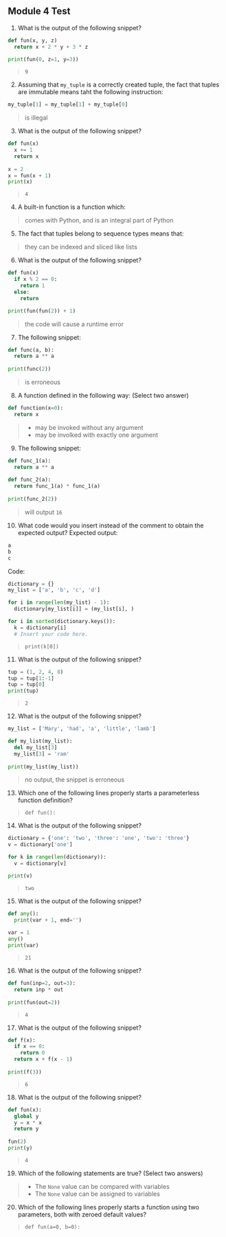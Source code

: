 ## Module 4 Test

1. What is the output of the following snippet?
```python
def fun(x, y, z)
  return x + 2 * y + 3 * z
  
print(fun(0, z=1, y=3))
```
> `9`

2. Assuming that `my_tuple` is a correctly created tuple, the fact that tuples are immutable means taht the following instruction:
```python
my_tuple[1] = my_tuple[1] + my_tuple[0]
```
> is illegal

3. What is the output of the following snippet?
```python
def fun(x)
  x += 1
  return x
  
x = 2
x = fun(x + 1)
print(x)
```
> `4`

4. A built-in function is a function which:
> comes with Python, and is an integral part of Python

5. The fact that tuples belong to sequence types means that:
> they can be indexed and sliced like lists

6. What is the output of the following snippet?
```python
def fun(x)
  if x % 2 == 0:
    return 1
  else:
    return

print(fun(fun(2)) + 1)
```
> the code will cause a runtime error

7. The following snippet:
```python
def func(a, b):
  return a ** a
  
print(func(2))
```
> is erroneous

8. A function defined in the following way: (Select two answer)
```python
def function(x=0):
  return x
```
> - may be invoked without any argument
> - may be involked with exactly one argument

9. The following snippet:
```python
def func_1(a):
  return a ** a
  
def func_2(a):
  return func_1(a) * func_1(a)
  
print(func_2(2))
```
> will output `16`

10. What code would you insert instead of the comment to obtain the expected output?
Expected output:
```python
a
b
c
```
Code:
```python
dictionary = {}
my_list = ['a', 'b', 'c', 'd']

for i in range(len(my_list) - 1):
  dictionary[my_list[i]] = (my_list[i], )

for i in sorted(dictionary.keys()):
  k = dictionary[i]
  # Insert your code here.
```
> `print(k[0])`

11. What is the output of the following snippet?
```python
tup = (1, 2, 4, 8)
tup = tup[1:-1]
tup = tup[0]
print(tup)
```
> `2`

12. What is the output of the following snippet?
```python
my_list = ['Mary', 'had', 'a', 'little', 'lamb']

def my_list(my_list):
  del my_list[3]
  my_list[3] = 'ram'
  
print(my_list(my_list))
```
> no output, the snippet is erroneous

13. Which one of the following lines properly starts a parameterless function definition?
> `def fun():`

14. What is the output of the following snippet?
```python
dictionary = {'one': 'two', 'three': 'one', 'two': 'three'}
v = dictionary['one']

for k in range(len(dictionary)):
  v = dictionary[v]

print(v)
```
> `two`

15. What is the output of the following snippet?
```python
def any():
  print(var + 1, end='')
  
var = 1
any()
print(var)
```
> `21`

16. What is the output of the following snippet?
```python
def fun(inp=2, out=3):
  return inp * out
  
print(fun(out=2))
```
> `4`

17. What is the output of the following snippet?
```python
def f(x):
  if x == 0:
    return 0
  return x + f(x - 1)
  
print(f(3))
```
> `6`

18. What is the output of the following snippet?
```python
def fun(x):
  global y
  y = x * x
  return y
  
fun(2)
print(y)
```
> `4`

19. Which of the following statements are true? (Select two answers)
> - The `None` value can be compared with variables
> - The `None` value can be assigned to variables

20. Which of the following lines properly starts a function using two parameters, both with zeroed default values?
> `def fun(a=0, b=0):`
